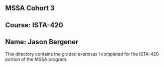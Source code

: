 ## MSSA Cohort 3
## Course: ISTA-420
## Name: Jason Bergener

This directory contains the graded exercises I completed for the ISTA-420 portion of the MSSA program.
